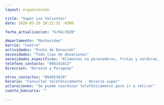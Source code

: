 ```yaml
---
layout: organizacion

title: "Super Los Valientes"
date: 2020-05-26 20:22:32 -0300

fecha_actualizacion: "6/04/2020"

departamento: "Montevideo"
barrio: "Centro"
actividades: "Punto de Donación"
necesidades: "Todo tipo de donaciones"
necesidades_especificas: "Alimentos no perecederos, frutas y verduras, carne, productos sanitarios (tapabocas, guantes, alcohol en gel, detergente,etc), recipientes o tuppers"
telefono_contacto: "098141813"
direccion: "Durazno y Paraguay"

otros_contactos: "094053638"
horario: "Consultar telefónicamente - Horario super"
aclaraciones: "Se puede coordinar telefónicamente para ir a retirar"
cuenta_bancaria: ""

---
```

